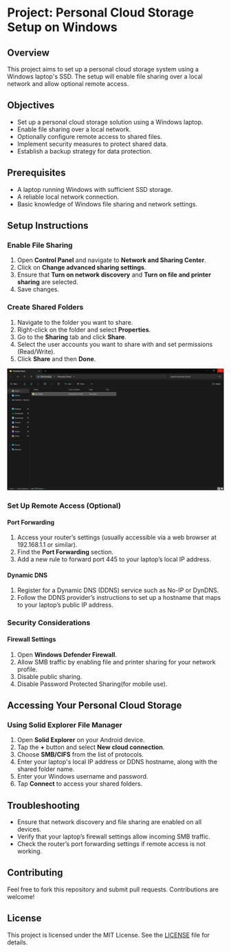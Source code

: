 # Project: Personal Cloud Storage Setup on Windows

## Overview

This project aims to set up a personal cloud storage system using a Windows laptop's SSD. The setup will enable file sharing over a local network and allow optional remote access.


## Objectives

- Set up a personal cloud storage solution using a Windows laptop.
- Enable file sharing over a local network.
- Optionally configure remote access to shared files.
- Implement security measures to protect shared data.
- Establish a backup strategy for data protection.

## Prerequisites

- A laptop running Windows with sufficient SSD storage.
- A reliable local network connection.
- Basic knowledge of Windows file sharing and network settings.

## Setup Instructions

### Enable File Sharing

1. Open **Control Panel** and navigate to **Network and Sharing Center**.
2. Click on **Change advanced sharing settings**.
3. Ensure that **Turn on network discovery** and **Turn on file and printer sharing** are selected.
4. Save changes.

### Create Shared Folders

1. Navigate to the folder you want to share.
2. Right-click on the folder and select **Properties**.
3. Go to the **Sharing** tab and click **Share**.
4. Select the user accounts you want to share with and set permissions (Read/Write).
5. Click **Share** and then **Done**.

![Screenshot](https://github.com/Riyanshj/Personal-Cloud-Storage-on-Windows-SSD/blob/main/Images-Videos/Test-Folder.png)




### Set Up Remote Access (Optional)

#### Port Forwarding

1. Access your router’s settings (usually accessible via a web browser at 192.168.1.1 or similar).
2. Find the **Port Forwarding** section.
3. Add a new rule to forward port 445 to your laptop’s local IP address.

#### Dynamic DNS

1. Register for a Dynamic DNS (DDNS) service such as No-IP or DynDNS.
2. Follow the DDNS provider’s instructions to set up a hostname that maps to your laptop’s public IP address.

### Security Considerations

#### Firewall Settings

1. Open **Windows Defender Firewall**.
2. Allow SMB traffic by enabling file and printer sharing for your network profile.
3. Disable public sharing.
4. Disable Password Protected Sharing(for mobile use).


## Accessing Your Personal Cloud Storage

### Using Solid Explorer File Manager

1. Open **Solid Explorer** on your Android device.
2. Tap the **+** button and select **New cloud connection**.
3. Choose **SMB/CIFS** from the list of protocols.
4. Enter your laptop's local IP address or DDNS hostname, along with the shared folder name.
5. Enter your Windows username and password.
6. Tap **Connect** to access your shared folders.

## Troubleshooting

- Ensure that network discovery and file sharing are enabled on all devices.
- Verify that your laptop’s firewall settings allow incoming SMB traffic.
- Check the router’s port forwarding settings if remote access is not working.

## Contributing

Feel free to fork this repository and submit pull requests. Contributions are welcome!

## License

This project is licensed under the MIT License. See the [LICENSE](LICENSE) file for details.
